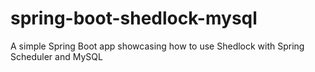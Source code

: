 # spring-boot-shedlock-mysql
A simple Spring Boot app showcasing how to use Shedlock with Spring Scheduler and MySQL
